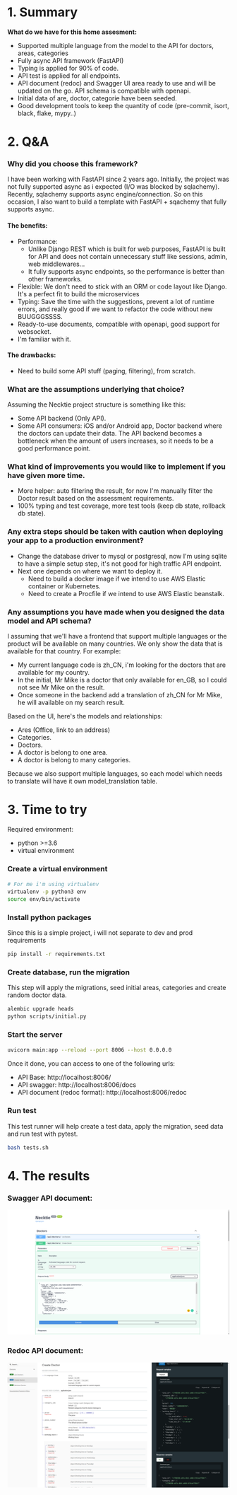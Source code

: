 # 1. Summary
**What do we have for this home assesment:**
- Supported multiple language from the model to the API for doctors, areas, categories
- Fully async API framework (FastAPI)
- Typing is applied for 90% of code.
- API test is applied for all endpoints.
- API document (redoc) and Swagger UI area ready to use and will be updated on the go. API schema is compatible with openapi.
- Initial data of are, doctor, categorie have been seeded.
- Good development tools to keep the quantity of code (pre-commit, isort, black, flake, mypy..)

# 2. Q&A
### Why did you choose this framework?
I have been working with FastAPI since 2 years ago. Initially, the project was not fully supported async as i expected (I/O was blocked by sqlachemy). Recently, sqlachemy supports async engine/connection. So on this occasion, I also want to build a template with FastAPI + sqachemy that fully supports async.

#### The benefits:
- Performance:
  - Unlike Django REST which is built for web purposes, FastAPI is built for API and does not contain unnecessary stuff like sessions, admin, web middlewares...
  - It fully supports async endpoints, so the performance is better than other frameworks.
- Flexible: We don't need to stick with an ORM or code layout like Django. It's a perfect fit to build the microservices
- Typing: Save the time with the suggestions, prevent a lot of runtime errors, and really good if we want to refactor the code without new BUUGGGSSSS.
- Ready-to-use documents, compatible with openapi, good support for websocket.
- I'm familiar with it.

#### The drawbacks:
- Need to build some API stuff (paging, filtering),  from scratch.

###  What are the assumptions underlying that choice?
Assuming the Necktie project structure is something like this:
- Some API backend (Only API).
- Some API consumers: iOS and/or Android app, Doctor backend where the doctors can update their data.
The API backend becomes a bottleneck when the amount of users increases, so it needs to be a good performance point.

### What kind of improvements you would like to implement if you have given more time.
- More helper: auto filtering the result, for now I'm manually filter the Doctor result based on the assessment requirements.
- 100% typing and test coverage, more test tools (keep db state, rollback db state).


### Any extra steps should be taken with caution when deploying your app to a production environment?
- Change the database driver to mysql or postgresql, now I'm using sqlite to have a simple setup step, it's not good for high
traffic API endpoint.
- Next one depends on where we want to deploy it.
   - Need to build a docker image if we intend to use AWS Elastic container or Kubernetes.
   - Need to create a Procfile if we intend to use AWS Elastic beanstalk.

### Any assumptions you have made when you designed the data model and API schema?
I assuming that we'll have a frontend that support multiple languages or the product will be available on many countries. We only show the data that is available for that country.
For example:
- My current language code is zh_CN, i'm looking for the doctors that are available for my country.
- In the initial, Mr Mike is a doctor that only available for en_GB, so I could not see Mr Mike on the result.
- Once someone in the backend add a translation of zh_CN for Mr Mike, he will available on my search result.

Based on the UI, here's the models and relationships:
- Ares (Office, link to an address)
- Categories.
- Doctors.
- A doctor is belong to one area.
- A doctor is belong to many categories.

Because we also support multiple languages, so each model which needs to translate will have
it own model_translation table.


# 3. Time to try
Required environment:
- python >=3.6
- virtual environment

### Create a virtual environment

```sh
# For me i'm using virtualenv
virtualenv -p python3 env
source env/bin/activate
```

### Install python packages
Since this is a simple project, i will not separate to dev and prod requirements
```sh
pip install -r requirements.txt
```

### Create database, run the migration
This step will apply the migrations, seed initial areas, categories and create random doctor data.
```sh
alembic upgrade heads
python scripts/initial.py
```

### Start the server
```sh
uvicorn main:app --reload --port 8006 --host 0.0.0.0
```
Once it done, you can access to one of the following urls:
- API Base: http://localhost:8006/
- API swagger: http://localhost:8006/docs
- API document (redoc format): http://localhost:8006/redoc

### Run test

This test runner will help create a test data, apply the migration, seed data and run test with pytest.
```sh
bash tests.sh
```

# 4. The results
### Swagger API document:
![](docs/api.png)

### Redoc API document:
![](docs/redoc.png)
